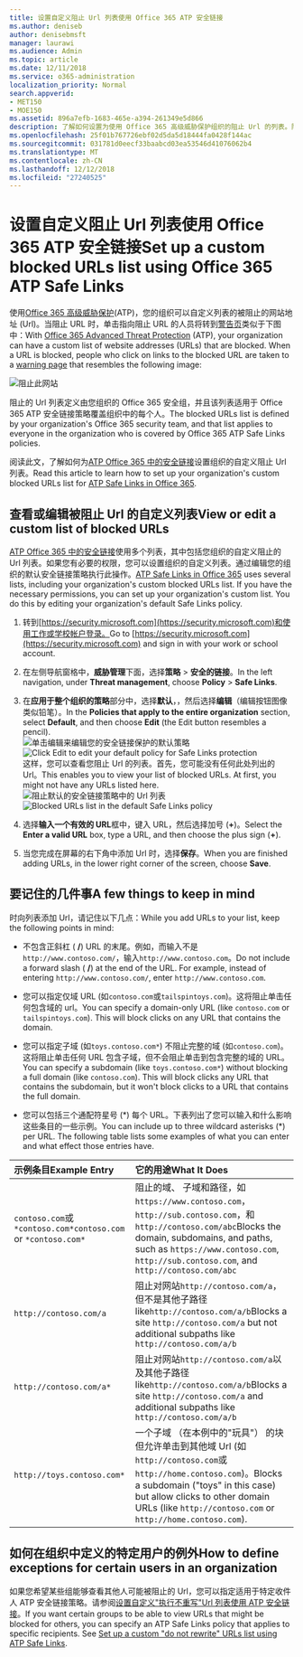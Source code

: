 ```yaml
---
title: 设置自定义阻止 Url 列表使用 Office 365 ATP 安全链接
ms.author: deniseb
author: denisebmsft
manager: laurawi
ms.audience: Admin
ms.topic: article
ms.date: 12/11/2018
ms.service: o365-administration
localization_priority: Normal
search.appverid:
- MET150
- MOE150
ms.assetid: 896a7efb-1683-465e-a394-261349e5d866
description: 了解如何设置为使用 Office 365 高级威胁保护组织的阻止 Url 的列表。阻止的 Url 将适用于电子邮件和根据您 ATP 安全链接策略的 Office 文档。
ms.openlocfilehash: 25f01b767726ebf02d5da5d18444fa0428f144ac
ms.sourcegitcommit: 031781d0eecf33baabcd03ea53546d41076062b4
ms.translationtype: MT
ms.contentlocale: zh-CN
ms.lasthandoff: 12/12/2018
ms.locfileid: "27240525"
---
```

# <a name="set-up-a-custom-blocked-urls-list-using-office-365-atp-safe-links"></a><span data-ttu-id="2504a-104">设置自定义阻止 Url 列表使用 Office 365 ATP 安全链接</span><span class="sxs-lookup"><span data-stu-id="2504a-104">Set up a custom blocked URLs list using Office 365 ATP Safe Links</span></span>

<span data-ttu-id="2504a-p102">使用[Office 365 高级威胁保护](office-365-atp.md)(ATP)，您的组织可以自定义列表的被阻止的网站地址 (Url)。当阻止 URL 时，单击指向阻止 URL 的人员将转到[警告页](atp-safe-links-warning-pages.md)类似于下图中：</span><span class="sxs-lookup"><span data-stu-id="2504a-p102">With [Office 365 Advanced Threat Protection](office-365-atp.md) (ATP), your organization can have a custom list of website addresses (URLs) that are blocked. When a URL is blocked, people who click on links to the blocked URL are taken to a [warning page](atp-safe-links-warning-pages.md) that resembles the following image:</span></span> 
  
![阻止此网站](media/6b4bda2d-a1e6-419e-8b10-588e83c3af3f.png)
  
<span data-ttu-id="2504a-108">阻止的 Url 列表定义由您组织的 Office 365 安全组，并且该列表适用于 Office 365 ATP 安全链接策略覆盖组织中的每个人。</span><span class="sxs-lookup"><span data-stu-id="2504a-108">The blocked URLs list is defined by your organization's Office 365 security team, and that list applies to everyone in the organization who is covered by Office 365 ATP Safe Links policies.</span></span> 
  
<span data-ttu-id="2504a-109">阅读此文，了解如何为[ATP Office 365 中的安全链接](atp-safe-links.md)设置组织的自定义阻止 Url 列表。</span><span class="sxs-lookup"><span data-stu-id="2504a-109">Read this article to learn how to set up your organization's custom blocked URLs list for [ATP Safe Links in Office 365](atp-safe-links.md).</span></span>
  
## <a name="view-or-edit-a-custom-list-of-blocked-urls"></a><span data-ttu-id="2504a-110">查看或编辑被阻止 Url 的自定义列表</span><span class="sxs-lookup"><span data-stu-id="2504a-110">View or edit a custom list of blocked URLs</span></span>

<span data-ttu-id="2504a-p103">[ATP Office 365 中的安全链接](atp-safe-links.md)使用多个列表，其中包括您组织的自定义阻止的 Url 列表。如果您有必要的权限，您可以设置组织的自定义列表。通过编辑您的组织的默认安全链接策略执行此操作。</span><span class="sxs-lookup"><span data-stu-id="2504a-p103">[ATP Safe Links in Office 365](atp-safe-links.md) uses several lists, including your organization's custom blocked URLs list. If you have the necessary permissions, you can set up your organization's custom list. You do this by editing your organization's default Safe Links policy.</span></span>
  
1. <span data-ttu-id="2504a-114">转到[https://security.microsoft.com](https://security.microsoft.com)和使用工作或学校帐户登录。</span><span class="sxs-lookup"><span data-stu-id="2504a-114">Go to [https://security.microsoft.com](https://security.microsoft.com) and sign in with your work or school account.</span></span> 
    
2. <span data-ttu-id="2504a-115">在左侧导航窗格中，**威胁管理**下面，选择**策略** \> **安全的链接**。</span><span class="sxs-lookup"><span data-stu-id="2504a-115">In the left navigation, under **Threat management**, choose **Policy** \> **Safe Links**.</span></span>
    
3. <span data-ttu-id="2504a-116">在**应用于整个组织的策略**部分中，选择**默认**，，然后选择**编辑**（编辑按钮图像类似铅笔）。</span><span class="sxs-lookup"><span data-stu-id="2504a-116">In the **Policies that apply to the entire organization** section, select **Default**, and then choose **Edit** (the Edit button resembles a pencil).</span></span><br/><span data-ttu-id="2504a-117">![单击编辑来编辑您的安全链接保护的默认策略](media/d08f9615-d947-4033-813a-d310ec2c8cca.png)</span><span class="sxs-lookup"><span data-stu-id="2504a-117">![Click Edit to edit your default policy for Safe Links protection](media/d08f9615-d947-4033-813a-d310ec2c8cca.png)</span></span><br/><span data-ttu-id="2504a-p104">这样，您可以查看您阻止 Url 的列表。首先，您可能没有任何此处列出的 Url。</span><span class="sxs-lookup"><span data-stu-id="2504a-p104">This enables you to view your list of blocked URLs. At first, you might not have any URLs listed here.</span></span><br/><span data-ttu-id="2504a-120">![阻止默认的安全链接策略中的 Url 列表](media/575e1449-6191-40ac-b626-030a2fd3fb11.png)</span><span class="sxs-lookup"><span data-stu-id="2504a-120">![Blocked URLs list in the default Safe Links policy](media/575e1449-6191-40ac-b626-030a2fd3fb11.png)</span></span>
  
4. <span data-ttu-id="2504a-121">选择**输入一个有效的 URL**框中，键入 URL，然后选择加号 (**+**)。</span><span class="sxs-lookup"><span data-stu-id="2504a-121">Select the **Enter a valid URL** box, type a URL, and then choose the plus sign (**+**).</span></span> 

5. <span data-ttu-id="2504a-122">当您完成在屏幕的右下角中添加 Url 时，选择**保存**。</span><span class="sxs-lookup"><span data-stu-id="2504a-122">When you are finished adding URLs, in the lower right corner of the screen, choose **Save**.</span></span>
    
## <a name="a-few-things-to-keep-in-mind"></a><span data-ttu-id="2504a-123">要记住的几件事</span><span class="sxs-lookup"><span data-stu-id="2504a-123">A few things to keep in mind</span></span>

<span data-ttu-id="2504a-124">时向列表添加 Url，请记住以下几点：</span><span class="sxs-lookup"><span data-stu-id="2504a-124">While you add URLs to your list, keep the following points in mind:</span></span> 

- <span data-ttu-id="2504a-p105">不包含正斜杠 ( **/**) URL 的末尾。例如，而输入不是`http://www.contoso.com/`，输入`http://www.contoso.com`。</span><span class="sxs-lookup"><span data-stu-id="2504a-p105">Do not include a forward slash ( **/**) at the end of the URL. For example, instead of entering `http://www.contoso.com/`, enter `http://www.contoso.com`.</span></span>
    
- <span data-ttu-id="2504a-p106">您可以指定仅域 URL (如`contoso.com`或`tailspintoys.com`)。这将阻止单击任何包含域的 url。</span><span class="sxs-lookup"><span data-stu-id="2504a-p106">You can specify a domain-only URL (like `contoso.com` or `tailspintoys.com`). This will block clicks on any URL that contains the domain.</span></span>

- <span data-ttu-id="2504a-p107">您可以指定子域 (如`toys.contoso.com*`) 不阻止完整的域 (如`contoso.com`)。这将阻止单击任何 URL 包含子域，但不会阻止单击到包含完整的域的 URL。</span><span class="sxs-lookup"><span data-stu-id="2504a-p107">You can specify a subdomain (like `toys.contoso.com*`) without blocking a full domain (like `contoso.com`). This will block clicks any URL that contains the subdomain, but it won't block clicks to a URL that contains the full domain.</span></span>  
    
- <span data-ttu-id="2504a-p108">您可以包括三个通配符星号 (\*) 每个 URL。下表列出了您可以输入和什么影响这些条目的一些示例。</span><span class="sxs-lookup"><span data-stu-id="2504a-p108">You can include up to three wildcard asterisks (\*) per URL. The following table lists some examples of what you can enter and what effect those entries have.</span></span>
    
|<span data-ttu-id="2504a-133">**示例条目**</span><span class="sxs-lookup"><span data-stu-id="2504a-133">**Example Entry**</span></span>|<span data-ttu-id="2504a-134">**它的用途**</span><span class="sxs-lookup"><span data-stu-id="2504a-134">**What It Does**</span></span>|
|:-----|:-----|
|<span data-ttu-id="2504a-135">`contoso.com`或`*contoso.com*`</span><span class="sxs-lookup"><span data-stu-id="2504a-135">`contoso.com` or `*contoso.com*`</span></span>  <br/> |<span data-ttu-id="2504a-136">阻止的域、 子域和路径，如`https://www.contoso.com`， `http://sub.contoso.com`，和`http://contoso.com/abc`</span><span class="sxs-lookup"><span data-stu-id="2504a-136">Blocks the domain, subdomains, and paths, such as `https://www.contoso.com`, `http://sub.contoso.com`, and `http://contoso.com/abc`</span></span>  <br/> |
|`http://contoso.com/a`  <br/> |<span data-ttu-id="2504a-137">阻止对网站`http://contoso.com/a`，但不是其他子路径 like`http://contoso.com/a/b`</span><span class="sxs-lookup"><span data-stu-id="2504a-137">Blocks a site `http://contoso.com/a` but not additional subpaths like `http://contoso.com/a/b`</span></span>  <br/> |
|`http://contoso.com/a*`  <br/> |<span data-ttu-id="2504a-138">阻止对网站`http://contoso.com/a`以及其他子路径 like`http://contoso.com/a/b`</span><span class="sxs-lookup"><span data-stu-id="2504a-138">Blocks a site `http://contoso.com/a` and additional subpaths like `http://contoso.com/a/b`</span></span>  <br/> |
|`http://toys.contoso.com*`  <br/> |<span data-ttu-id="2504a-139">一个子域 （在本例中的"玩具"） 的块但允许单击到其他域 Url (如`http://contoso.com`或`http://home.contoso.com`)。</span><span class="sxs-lookup"><span data-stu-id="2504a-139">Blocks a subdomain ("toys" in this case) but allow clicks to other domain URLs (like `http://contoso.com` or `http://home.contoso.com`).</span></span>  <br/> |
   

## <a name="how-to-define-exceptions-for-certain-users-in-an-organization"></a><span data-ttu-id="2504a-140">如何在组织中定义的特定用户的例外</span><span class="sxs-lookup"><span data-stu-id="2504a-140">How to define exceptions for certain users in an organization</span></span>

<span data-ttu-id="2504a-p109">如果您希望某些组能够查看其他人可能被阻止的 Url，您可以指定适用于特定收件人 ATP 安全链接策略。请参阅[设置自定义"执行不重写"Url 列表使用 ATP 安全链接](set-up-a-custom-do-not-rewrite-urls-list-with-atp.md)。</span><span class="sxs-lookup"><span data-stu-id="2504a-p109">If you want certain groups to be able to view URLs that might be blocked for others, you can specify an ATP Safe Links policy that applies to specific recipients. See [Set up a custom "do not rewrite" URLs list using ATP Safe Links](set-up-a-custom-do-not-rewrite-urls-list-with-atp.md).</span></span>
  

